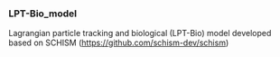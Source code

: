 ### LPT-Bio_model
Lagrangian particle tracking and biological (LPT-Bio) model developed based on SCHISM (https://github.com/schism-dev/schism)
